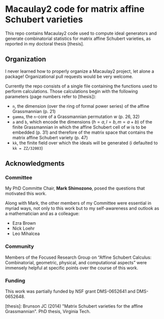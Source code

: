 # Macaulay2 code for matrix affine Schubert varieties

This repo contains Macaulay2 code used to compute ideal generators and generate combinatorial statistics for matrix affine Schubert varieties, as reported in my doctoral thesis [thesis].

## Organization

I never learned how to properly organize a Macaulay2 project, let alone a package! Organizational pull requests would be very welcome.

Currently the repo consists of a single file containing the functions used to perform calculations. Those calculations begin with the following parameters (page numbers refer to [thesis]):

- `n`, the dimension (over the ring of formal power series) of the affine Grassmannian (p. 21)
- `gamma`, the `n`-core of a Grassmannian permutation $w$ (p. 26, 32)
- `a` and `b`, which encode the dimensions ($h=a,l=b,m=a+b$) of the finite Grassmannian in which the affine Schubert cell of $w$ is to be embedded (p. 31) and therefore of the matrix space that contains the matrix affine Schubert variety (p. 47)
- `kk`, the finite field over which the ideals will be generated (i defaulted to `kk = ZZ/32003`)

## Acknowledgments

### Committee

My PhD Committe Chair, **Mark Shimozono**, posed the questions that motivated this work.

Along with Mark, the other members of my Committee were essential in myriad ways, not only to this work but to my self-awareness and outlook as a mathematician and as a colleague:

* Ezra Brown
* Nick Loehr
* Leo Mihalcea

### Community

Members of the Focused Research Group on “Affine Schubert Calculus: Combinatorial, geometric, physical, and computational aspects” were immensely helpful at specific points over the course of this work.

### Funding

This work was partially funded by NSF grant DMS-0652641 and DMS-0652648.

[thesis]: Brunson JC (2014) "Matrix Schubert varieties for the affine Grassmannian". PhD thesis, Virginia Tech.
